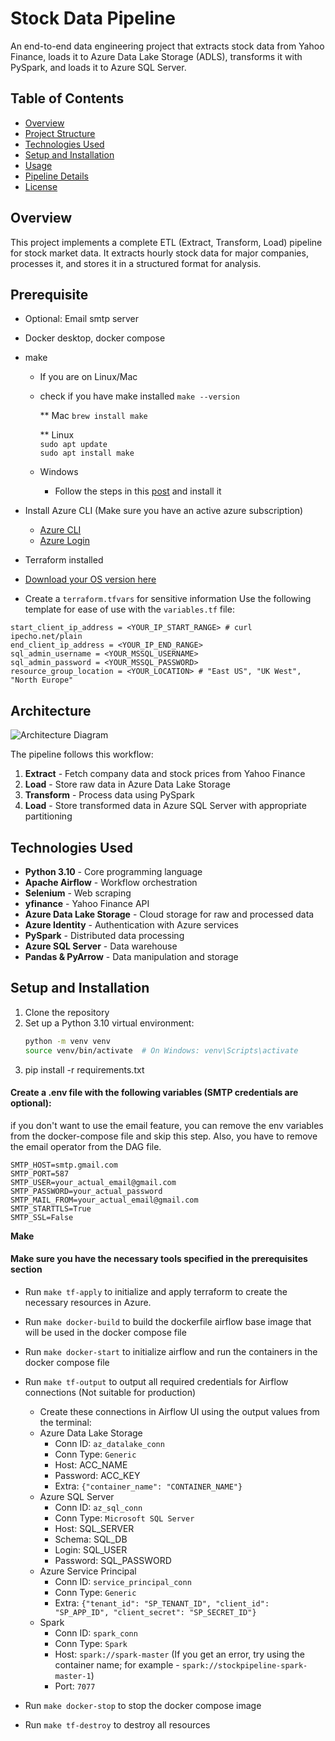 # Stock Data Pipeline

An end-to-end data engineering project that extracts stock data from Yahoo Finance, loads it to Azure Data Lake Storage (ADLS), transforms it with PySpark, and loads it to Azure SQL Server.

## Table of Contents

- [Overview](#overview)
- [Project Structure](#project-structure)
- [Technologies Used](#technologies-used)
- [Setup and Installation](#setup-and-installation)
- [Usage](#usage)
- [Pipeline Details](#pipeline-details)
- [License](#license)

## Overview

This project implements a complete ETL (Extract, Transform, Load) pipeline for stock market data. It extracts hourly stock data for major companies, processes it, and stores it in a structured format for analysis.

## Prerequisite
- Optional: Email smtp server 
- Docker desktop, docker compose
- make
   - If you are on Linux/Mac
   - check if you have make installed `make --version`

      ** Mac
      `brew install make`

      ** Linux \
      `sudo apt update` \
      `sudo apt install make`
   
   - Windows
      - Follow the steps in this [post](https://medium.com/@AliMasaoodi/installing-make-on-windows-10-using-chocolatey-a-step-by-step-guide-5e178c449394) and install it

- Install Azure CLI (Make sure you have an active azure subscription)
   - [Azure CLI](https://learn.microsoft.com/en-us/cli/azure/)
   - [Azure Login](https://learn.microsoft.com/en-us/cli/azure/authenticate-azure-cli-interactively)
- Terraform installed
 - [Download your OS version here](https://developer.hashicorp.com/terraform/install)
- Create a `terraform.tfvars` for sensitive information
Use the following template for ease of use with the `variables.tf` file:
```
start_client_ip_address = <YOUR_IP_START_RANGE> # curl ipecho.net/plain
end_client_ip_address = <YOUR_IP_END_RANGE>
sql_admin_username = <YOUR_MSSQL_USERNAME>
sql_admin_password = <YOUR_MSSQL_PASSWORD>
resource_group_location = <YOUR_LOCATION> # "East US", "UK West", "North Europe"
```

## Architecture

![Architecture Diagram](https://via.placeholder.com/800x400?text=Stock+Data+Pipeline+Architecture)

The pipeline follows this workflow:
1. **Extract** - Fetch company data and stock prices from Yahoo Finance
2. **Load** - Store raw data in Azure Data Lake Storage
3. **Transform** - Process data using PySpark
4. **Load** - Store transformed data in Azure SQL Server with appropriate partitioning

## Technologies Used

- **Python 3.10** - Core programming language
- **Apache Airflow** - Workflow orchestration
- **Selenium** - Web scraping
- **yfinance** - Yahoo Finance API
- **Azure Data Lake Storage** - Cloud storage for raw and processed data
- **Azure Identity** - Authentication with Azure services
- **PySpark** - Distributed data processing
- **Azure SQL Server** - Data warehouse
- **Pandas & PyArrow** - Data manipulation and storage

## Setup and Installation

1. Clone the repository
2. Set up a Python 3.10 virtual environment:
   ```bash
   python -m venv venv
   source venv/bin/activate  # On Windows: venv\Scripts\activate
3. pip install -r requirements.txt

#### Create a .env file with the following variables (SMTP credentials are optional):
if you don't want to use the email feature, you can remove the env variables from the docker-compose file and skip this step. Also, you have to remove the email operator from the DAG file.
```
SMTP_HOST=smtp.gmail.com
SMTP_PORT=587
SMTP_USER=your_actual_email@gmail.com
SMTP_PASSWORD=your_actual_password
SMTP_MAIL_FROM=your_actual_email@gmail.com
SMTP_STARTTLS=True
SMTP_SSL=False
```

**Make**
#### Make sure you have the necessary tools specified in the prerequisites section
- Run `make tf-apply` to initialize and apply terraform to create the necessary resources in Azure.
- Run `make docker-build` to build the dockerfile airflow base image that will be used in the docker compose file
- Run `make docker-start` to initialize airflow and run the containers in the docker compose file
- Run `make tf-output` to output all required credentials for Airflow connections (Not suitable for production)
   - Create these connections in Airflow UI using the output values from the terminal:
   - Azure Data Lake Storage
      - Conn ID: `az_datalake_conn`
      - Conn Type: `Generic`
      - Host: ACC_NAME
      - Password: ACC_KEY
      - Extra: `{"container_name": "CONTAINER_NAME"}`
   - Azure SQL Server
      - Conn ID: `az_sql_conn`
      - Conn Type: `Microsoft SQL Server`
      - Host: SQL_SERVER
      - Schema: SQL_DB
      - Login: SQL_USER
      - Password: SQL_PASSWORD
   - Azure Service Principal
      - Conn ID: `service_principal_conn`
      - Conn Type: `Generic`
      - Extra: `{"tenant_id": "SP_TENANT_ID", "client_id": "SP_APP_ID", "client_secret": "SP_SECRET_ID"}`
   - Spark
      - Conn ID: `spark_conn`
      - Conn Type: `Spark`
      - Host: `spark://spark-master` (If you get an error, try using the container name; for example - `spark://stockpipeline-spark-master-1`)
      - Port: `7077`

- Run `make docker-stop` to stop the docker compose image
- Run `make tf-destroy` to destroy all resources
